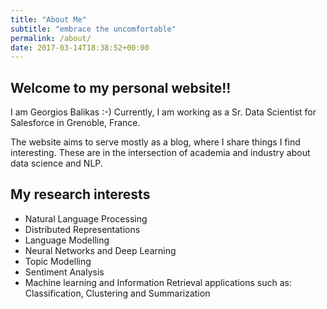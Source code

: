 ```yaml
---
title: "About Me"
subtitle: "embrace the uncomfortable"
permalink: /about/
date: 2017-03-14T18:38:52+00:00
---
```


## Welcome to my personal website!!

I am Georgios Balikas :-) 
Currently, I am working as a Sr. Data Scientist for Salesforce in Grenoble, France.

The website aims to serve mostly as a blog, where I share things I find interesting. 
These are in the intersection of academia and industry about data science and NLP. 

## My research interests
- Natural Language Processing
- Distributed Representations
- Language Modelling
- Neural Networks and Deep Learning
- Topic Modelling
- Sentiment Analysis
- Machine learning and Information Retrieval applications such as: Classification, Clustering and Summarization

